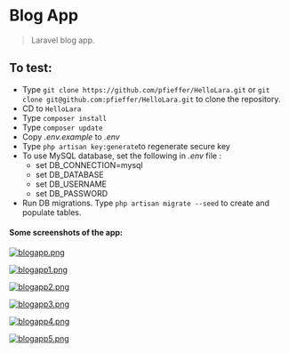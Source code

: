 # Blog App
> Laravel blog app.
## To test:

* Type `git clone https://github.com/pfieffer/HelloLara.git` or `git clone git@github.com:pfieffer/HelloLara.git` to clone the repository.
* CD to `HelloLara`
* Type `composer install`
* Type `composer update`
* Copy *.env.example* to *.env*
* Type `php artisan key:generate`to regenerate secure key
* To use MySQL database, set the following in *.env* file :
   * set DB_CONNECTION=mysql
   * set DB_DATABASE
   * set DB_USERNAME
   * set DB_PASSWORD
* Run DB migrations. Type `php artisan migrate --seed` to create and populate tables.

#### Some screenshots of the app:

[![blogapp.png](https://s17.postimg.org/jclbr7rvz/blogapp.png)](https://postimg.org/image/3r4079fxn/)

[![blogapp1.png](https://s17.postimg.org/go9tn3vvj/blogapp1.png)](https://postimg.org/image/lzoq7thy3/)

[![blogapp2.png](https://s17.postimg.org/3r407aasv/blogapp2.png)](https://postimg.org/image/ahkhgpxyj/)

[![blogapp3.png](https://s17.postimg.org/jclbr87bj/blogapp3.png)](https://postimg.org/image/6l75kpxjf/)

[![blogapp4.png](https://s17.postimg.org/qskld12qn/blogapp4.png)](https://postimg.org/image/f3glp2brv/)

[![blogapp5.png](https://s17.postimg.org/mcg4e07xr/blogapp5.png)](https://postimg.org/image/z3uakihpn/)

